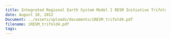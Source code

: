 ```yaml
---
title: Integrated Regional Earth System Model I RESM Initiative Trifold
date: August 18, 2012
Document: ../assets/uploads/documents/iRESM_trifold4.pdf
filename: iRESM_trifold4.pdf
tags:
---
```

